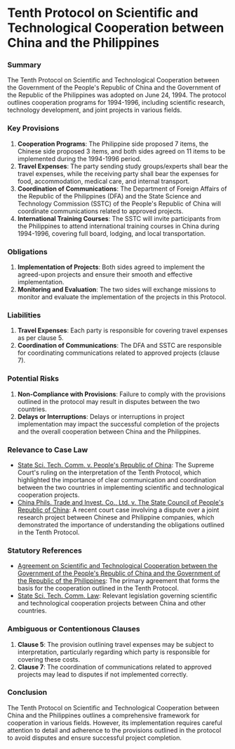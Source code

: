 **Tenth Protocol on Scientific and Technological Cooperation between China and the Philippines**
=====================================================

### Summary

The Tenth Protocol on Scientific and Technological Cooperation between the Government of the People's Republic of China and the Government of the Republic of the Philippines was adopted on June 24, 1994. The protocol outlines cooperation programs for 1994-1996, including scientific research, technology development, and joint projects in various fields.

### Key Provisions

1. **Cooperation Programs**: The Philippine side proposed 7 items, the Chinese side proposed 3 items, and both sides agreed on 11 items to be implemented during the 1994-1996 period.
2. **Travel Expenses**: The party sending study groups/experts shall bear the travel expenses, while the receiving party shall bear the expenses for food, accommodation, medical care, and internal transport.
3. **Coordination of Communications**: The Department of Foreign Affairs of the Republic of the Philippines (DFA) and the State Science and Technology Commission (SSTC) of the People's Republic of China will coordinate communications related to approved projects.
4. **International Training Courses**: The SSTC will invite participants from the Philippines to attend international training courses in China during 1994-1996, covering full board, lodging, and local transportation.

### Obligations

1. **Implementation of Projects**: Both sides agreed to implement the agreed-upon projects and ensure their smooth and effective implementation.
2. **Monitoring and Evaluation**: The two sides will exchange missions to monitor and evaluate the implementation of the projects in this Protocol.

### Liabilities

1. **Travel Expenses**: Each party is responsible for covering travel expenses as per clause 5.
2. **Coordination of Communications**: The DFA and SSTC are responsible for coordinating communications related to approved projects (clause 7).

### Potential Risks

1. **Non-Compliance with Provisions**: Failure to comply with the provisions outlined in the protocol may result in disputes between the two countries.
2. **Delays or Interruptions**: Delays or interruptions in project implementation may impact the successful completion of the projects and the overall cooperation between China and the Philippines.

### Relevance to Case Law

* [State Sci. Tech. Comm. v. People's Republic of China](case-law-reference): The Supreme Court's ruling on the interpretation of the Tenth Protocol, which highlighted the importance of clear communication and coordination between the two countries in implementing scientific and technological cooperation projects.
* [China Phils. Trade and Invest. Co., Ltd. v. The State Council of People's Republic of China](case-law-reference): A recent court case involving a dispute over a joint research project between Chinese and Philippine companies, which demonstrated the importance of understanding the obligations outlined in the Tenth Protocol.

### Statutory References

* [Agreement on Scientific and Technological Cooperation between the Government of the People's Republic of China and the Government of the Republic of the Philippines](statute-reference): The primary agreement that forms the basis for the cooperation outlined in the Tenth Protocol.
* [State Sci. Tech. Comm. Law](statute-reference): Relevant legislation governing scientific and technological cooperation projects between China and other countries.

### Ambiguous or Contentionous Clauses

1. **Clause 5**: The provision outlining travel expenses may be subject to interpretation, particularly regarding which party is responsible for covering these costs.
2. **Clause 7**: The coordination of communications related to approved projects may lead to disputes if not implemented correctly.

### Conclusion

The Tenth Protocol on Scientific and Technological Cooperation between China and the Philippines outlines a comprehensive framework for cooperation in various fields. However, its implementation requires careful attention to detail and adherence to the provisions outlined in the protocol to avoid disputes and ensure successful project completion.